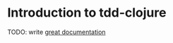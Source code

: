 # Introduction to tdd-clojure

TODO: write [great documentation](http://jacobian.org/writing/what-to-write/)
